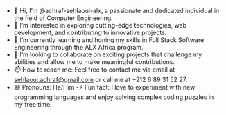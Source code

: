 - 👋 Hi, I’m @achraf-sehlaoui-alx, a passionate and dedicated individual in the field of Computer Engineering.
- 👀 I’m interested in exploring cutting-edge technologies, web development, and contributing to innovative projects.
- 🌱 I’m currently learning and honing my skills in Full Stack Software Engineering through the ALX Africa program.
- 💞️ I’m looking to collaborate on exciting projects that challenge my abilities and allow me to make meaningful contributions.
- 📫 How to reach me: Feel free to contact me via email at sehlaoui.achraf@gmail.com or call me at +212 6 89 31 52 27.
- 😄 Pronouns: He/Him -⚡ Fun fact: I love to experiment with new programming languages and enjoy solving complex coding puzzles in my free time.
